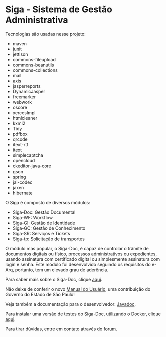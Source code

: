 Siga - Sistema de Gestão Administrativa
=======================================

Tecnologias são usadas nesse projeto:

- maven
- junit
- jettison
- commons-fileupload
- commons-beanutils
- commons-collections
- mail
- axis
- jasperreports
- DynamicJasper
- freemarker
- webwork
- oscore
- xercesImpl
- htmlcleaner
- kxml2
- Tidy
- pdfbox
- qrcode
- itext-rtf
- itext
- simplecaptcha
- opencloud
- ckeditor-java-core
- gson
- spring
- jai-codec
- jaxen
- hibernate


O Siga é composto de diversos módulos:

- Siga-Doc: Gestão Documental
- Siga-WF: Workflow
- Siga-GI: Gestão de Identidade
- Siga-GC: Gestão de Conhecimento
- Siga-SR: Serviços e Tickets
- Siga-tp: Solicitação de transportes

O módulo mas popular, o Siga-Doc, é capaz de controlar o trâmite de documentos digitais ou físico, processos administrativos ou expedientes, usando assinatura com certificado digital ou simplesmente assinatura com login e senha. Este módulo foi desenvolvido seguindo os requisitos do e-Arq, portanto, tem um elevado grau de aderência.

Para saber mais sobre o Siga-Doc, clique [aqui](https://github.com/projeto-siga/siga/wiki/Sobre-o-Siga-Doc).

Não deixe de conferir o novo [Manual do Usuário](https://sway.com/6tcLGC0jYE7zUSBX), uma contribuição do Governo do Estado de São Paulo!

Veja também a documentação para o desenvolvedor: [Javadoc](http://projeto-siga.github.io/artifacts/javadoc/).

Para instalar uma versão de testes do Siga-Doc, utilizando o Docker, clique [aqui](https://github.com/projeto-siga/docker).

Para tirar dúvidas, entre em contato através do [forum](https://groups.google.com/forum/#!forum/siga-doc).
